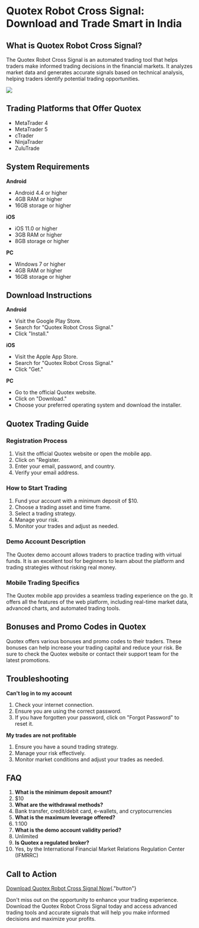 # Quotex Robot Cross Signal: Download and Trade Smart in India

## What is Quotex Robot Cross Signal?

The Quotex Robot Cross Signal is an automated trading tool that helps
traders make informed trading decisions in the financial markets. It
analyzes market data and generates accurate signals based on technical
analysis, helping traders identify potential trading opportunities.

[![](https://static.quotex.io/files/4_en/300_250.jpg)](https://traff.sbs/brokerqxlid)

## Trading Platforms that Offer Quotex

-   MetaTrader 4
-   MetaTrader 5
-   cTrader
-   NinjaTrader
-   ZuluTrade

## System Requirements

**Android**

-   Android 4.4 or higher
-   4GB RAM or higher
-   16GB storage or higher

**iOS**

-   iOS 11.0 or higher
-   3GB RAM or higher
-   8GB storage or higher

**PC**

-   Windows 7 or higher
-   4GB RAM or higher
-   16GB storage or higher

## Download Instructions

**Android**

-   Visit the Google Play Store.
-   Search for "Quotex Robot Cross Signal."
-   Click "Install."

**iOS**

-   Visit the Apple App Store.
-   Search for "Quotex Robot Cross Signal."
-   Click "Get."

**PC**

-   Go to the official Quotex website.
-   Click on "Download."
-   Choose your preferred operating system and download the installer.

## Quotex Trading Guide

### Registration Process

1.  Visit the official Quotex website or open the mobile app.
2.  Click on "Register.
3.  Enter your email, password, and country.
4.  Verify your email address.

### How to Start Trading

1.  Fund your account with a minimum deposit of \$10.
2.  Choose a trading asset and time frame.
3.  Select a trading strategy.
4.  Manage your risk.
5.  Monitor your trades and adjust as needed.

### Demo Account Description

The Quotex demo account allows traders to practice trading with virtual
funds. It is an excellent tool for beginners to learn about the platform
and trading strategies without risking real money.

### Mobile Trading Specifics

The Quotex mobile app provides a seamless trading experience on the go.
It offers all the features of the web platform, including real-time
market data, advanced charts, and automated trading tools.

## Bonuses and Promo Codes in Quotex

Quotex offers various bonuses and promo codes to their traders. These
bonuses can help increase your trading capital and reduce your risk. Be
sure to check the Quotex website or contact their support team for the
latest promotions.

## Troubleshooting

**Can\'t log in to my account**

1.  Check your internet connection.
2.  Ensure you are using the correct password.
3.  If you have forgotten your password, click on "Forgot
    Password" to reset it.

**My trades are not profitable**

1.  Ensure you have a sound trading strategy.
2.  Manage your risk effectively.
3.  Monitor market conditions and adjust your trades as needed.

## FAQ

1.  **What is the minimum deposit amount?**
2.  \$10
3.  **What are the withdrawal methods?**
4.  Bank transfer, credit/debit card, e-wallets, and cryptocurrencies
5.  **What is the maximum leverage offered?**
6.  1:100
7.  **What is the demo account validity period?**
8.  Unlimited
9.  **Is Quotex a regulated broker?**
10. Yes, by the International Financial Market Relations Regulation
    Center (IFMRRC)

## Call to Action

[Download Quotex Robot Cross Signal
Now](\%22https://traff.sbs/brokerqxlid\%22){."button"}

Don\'t miss out on the opportunity to enhance your trading experience.
Download the Quotex Robot Cross Signal today and access advanced trading
tools and accurate signals that will help you make informed decisions
and maximize your profits.

